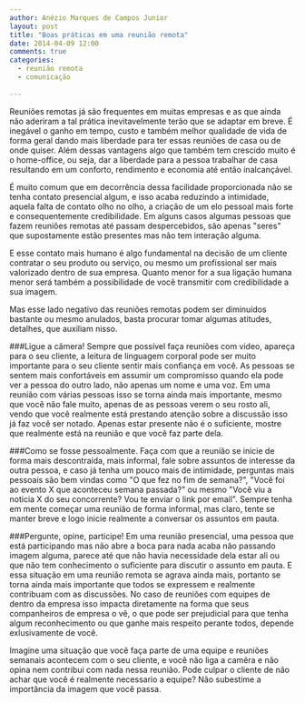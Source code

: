 ```yaml
---
author: Anézio Marques de Campos Junior
layout: post
title: "Boas práticas em uma reunião remota"
date: 2014-04-09 12:00
comments: true
categories:
  - reunião remota
  - comunicação
  
---
```


Reuniões remotas já são frequentes em muitas empresas e as que ainda não aderiram a tal prática inevitavelmente terão que se adaptar em breve. É inegável o ganho em tempo, custo e também melhor qualidade de vida de forma geral dando mais liberdade para ter essas reuniões de casa ou de onde quiser. Além dessas vantagens algo que também tem crescido muito é o home-office, ou seja, dar a liberdade para a pessoa trabalhar de casa resultando em um conforto, rendimento e economia até então inalcançável.

É muito comum que em decorrência dessa facilidade proporcionada não se tenha contato presencial algum, e isso acaba reduzindo a intimidade, aquela falta de contato olho no olho, a criação de um elo pessoal mais forte e consequentemente credibilidade. Em alguns casos algumas pessoas que fazem reuniões remotas até passam despercebidos, são apenas "seres" que supostamente estão presentes mas não tem interação alguma.

E esse contato mais humano é algo fundamental na decisão de um cliente contratar o seu produto ou serviço, ou mesmo um profissional ser mais valorizado dentro de sua empresa. Quanto menor for a sua ligação humana menor será também a possibilidade de você transmitir com credibilidade a sua imagem.

Mas esse lado negativo das reuniões remotas podem ser diminuídos bastante ou mesmo anulados, basta procurar tomar algumas atitudes, detalhes, que auxiliam nisso.


###Ligue a câmera!
Sempre que possível faça reuniões com video, apareça para o seu cliente, a leitura de linguagem corporal pode ser muito importante para o seu cliente sentir mais confiança em você. As pessoas se sentem mais confortáveis em assumir um compromisso quando ela pode ver a pessoa do outro lado, não apenas um nome e uma voz. Em uma reunião com várias pessoas isso se torna ainda mais importante, mesmo que você não fale muito, apenas de as pessoas verem o seu rosto ali, vendo que você realmente está prestando atenção sobre a discussão isso já faz você ser notado. Apenas estar presente não é o suficiente, mostre que realmente está na reunião e que você faz parte dela.


###Como se fosse pessoalmente.
Faça com que a reunião se inicie de forma mais descontraída, mais informal, fale sobre assuntos de interesse da outra pessoa, e caso já tenha um pouco mais de intimidade, perguntas mais pessoais são bem vindas como "O que fez no fim de semana?", "Você foi ao evento X que aconteceu semana passada?" ou mesmo "Você viu a noticia X do seu concorrente? Vou te enviar o link por email". Sempre tenha em mente começar uma reunião de forma informal, mas claro, tente se manter breve e logo inicie realmente a conversar os assuntos em pauta.


###Pergunte, opine, participe!
Em uma reunião presencial, uma pessoa que está participando mas não abre a boca para nada acaba não passando imagem alguma, parece até que não havia necessidade dela estar ali ou que não tem conhecimento o suficiente para discutir o assunto em pauta. E essa situação em uma reunião remota se agrava ainda mais, portanto se torna ainda mais importante que todos se expressem e realmente contribuam com as discussões. No caso de reuniões com equipes de dentro da empresa isso impacta diretamente na forma que seus companheiros de empresa o vê, o que pode ser prejudicial para que tenha algum reconhecimento ou que ganhe mais respeito perante todos, depende exlusivamente de você.


Imagine uma situação que você faça parte de uma equipe e reuniões semanais acontecem com o seu cliente, e você não liga a camêra e não opina nem contribui com nada nessa reunião. Pode culpar o cliente de não achar que você é realmente necessario a equipe? Não subestime a importância da imagem que você passa.